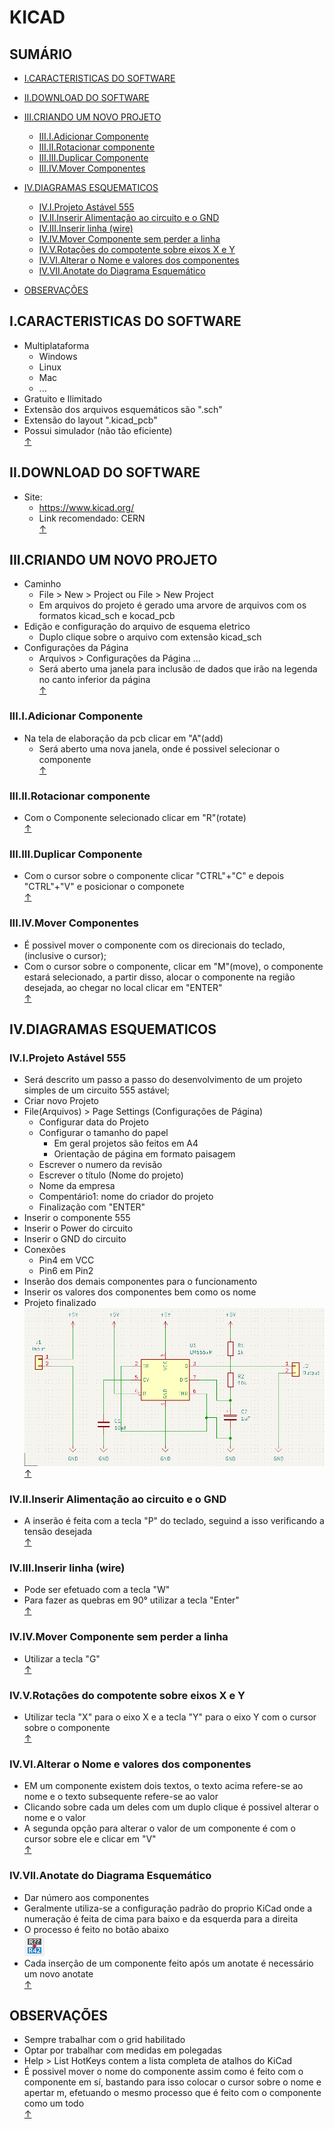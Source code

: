# KICAD

## SUMÁRIO
- [I.CARACTERISTICAS DO SOFTWARE](#I.CARACTERISTICAS-DO-SOFTWARE)
- [II.DOWNLOAD DO SOFTWARE](#II.DOWNLOAD-DO-SOFTWARE)
- [III.CRIANDO UM NOVO PROJETO](#III.CRIANDO-UM-NOVO-PROJETO)
    - [III.I.Adicionar Componente ](#III.I.Adicionar-Componente)
    - [III.II.Rotacionar componente](#III.II.Rotacionar-componente)
    - [III.III.Duplicar Componente](#III.III.Duplicar-Componente)
    - [III.IV.Mover Componentes ](#III.IV.Mover-Componentes)
- [IV.DIAGRAMAS ESQUEMATICOS](#IV.DIAGRAMAS-ESQUEMATICOS)
    - [IV.I.Projeto Astável 555](#IV.I.Projeto-Astável-555)
    - [IV.II.Inserir Alimentação ao circuito e o GND](#IV.II.Inserir-Alimentação-ao-circuito-e-o-GND)
    - [IV.III.Inserir linha (wire)](#IV.III.Inserir-linha-(wire))
    - [IV.IV.Mover Componente sem perder a linha](#IV.IV.Mover-Componente-sem-perder-a-linha)
    - [IV.V.Rotações do compotente sobre eixos X e Y](#IV.V.Rotações-do-compotente-sobre-eixos-X-e-Y)
    - [IV.VI.Alterar o Nome e valores dos componentes](#IV.VI.Alterar-o-Nome-e-valores-dos-componentes)
    - [IV.VII.Anotate do Diagrama Esquemático](#IV.VII.Anotate-do-Diagrama-Esquemático)

- [OBSERVAÇÕES](#OBSERVAÇÕES)

## I.CARACTERISTICAS DO SOFTWARE
- Multiplataforma 
    - Windows 
    - Linux
    - Mac
    - ...
- Gratuito e Ilimitado
- Extensão dos arquivos esquemáticos são ".sch"
- Extensão do layout ".kicad_pcb"
- Possui simulador (não tão eficiente)
<br>[↑](#SUMÁRIO)

## II.DOWNLOAD DO SOFTWARE
- Site:
    - https://www.kicad.org/
    - Link recomendado: CERN
<br>[↑](#SUMÁRIO)

## III.CRIANDO UM NOVO PROJETO
- Caminho 
    - File > New > Project ou File > New Project
    - Em arquivos do projeto é gerado uma arvore de arquivos com os formatos kicad_sch e kocad_pcb
- Edição e configuração do arquivo de esquema eletrico 
    - Duplo clique sobre o arquivo com extensão kicad_sch
- Configurações da Página 
    - Arquivos > Configurações da Página ...
    - Será aberto uma janela para inclusão de dados que irão na legenda no canto inferior da página 
<br>[↑](#SUMÁRIO)

### III.I.Adicionar Componente 
- Na tela de elaboração da pcb clicar em "A"(add)
    - Será aberto uma nova janela, onde é possivel selecionar o componente
<br>[↑](#SUMÁRIO)

### III.II.Rotacionar componente
- Com o Componente selecionado clicar em "R"(rotate)
<br>[↑](#SUMÁRIO)

### III.III.Duplicar Componente 
- Com o cursor sobre o componente clicar "CTRL"+"C" e depois "CTRL"+"V" e posicionar o componete
<br>[↑](#SUMÁRIO)

### III.IV.Mover Componentes  
- É possivel mover o componente com os direcionais do teclado, (inclusive o cursor);
- Com o cursor sobre o componente, clicar em "M"(move), o componente estará selecionado, a partir disso, alocar o componente na região desejada, ao chegar no local clicar em "ENTER" 
<br>[↑](#SUMÁRIO)

## IV.DIAGRAMAS ESQUEMATICOS

### IV.I.Projeto Astável 555
- Será descrito um passo a passo do desenvolvimento de um projeto simples de um circuito 555 astável;
- Criar novo Projeto 
- File(Arquivos) > Page Settings (Configurações de Página)
    - Configurar data do Projeto 
    - Configurar o tamanho do papel
        - Em geral projetos são feitos em A4
        - Orientação de página em formato paisagem 
    - Escrever o numero da revisão
    - Escrever o título (Nome do projeto)
    - Nome da empresa
    - Compentário1: nome do criador do projeto 
    - Finalização com "ENTER"
- Inserir o componente 555
- Inserir o Power do circuito
- Inserir o GND do circuito
- Conexões 
    - Pin4 em VCC
    - Pin6 em Pin2
- Inserão dos demais componentes para o funcionamento 
- Inserir os valores dos componentes bem como os nome
- Projeto finalizado <br>
![Esquema Finalizado](/img/002.png)
<br>[↑](#SUMÁRIO)

### IV.II.Inserir Alimentação ao circuito e o GND
- A inserão é feita com a tecla "P" do teclado, seguind a isso verificando a tensão desejada 
<br>[↑](#SUMÁRIO)

### IV.III.Inserir linha (wire)
- Pode ser efetuado com a tecla "W"
- Para fazer as quebras em 90° utilizar a tecla "Enter"
<br>[↑](#SUMÁRIO)

### IV.IV.Mover Componente sem perder a linha 
- Utilizar a tecla "G"
<br>[↑](#SUMÁRIO)

### IV.V.Rotações do compotente sobre eixos X e Y
- Utilizar tecla "X" para o eixo X e a tecla "Y" para o eixo Y com o cursor sobre o componente
<br>[↑](#SUMÁRIO)

### IV.VI.Alterar o Nome e valores dos componentes 
- EM um componente existem dois textos, o texto acima refere-se ao nome e o texto subsequente refere-se ao valor
- Clicando sobre cada um deles com um duplo clique é possivel alterar o nome e o valor 
- A segunda opção para alterar o valor de um componente é com o cursor sobre ele e clicar em "V" 
<br>[↑](#SUMÁRIO)

### IV.VII.Anotate do Diagrama Esquemático
- Dar número aos componentes 
- Geralmente utiliza-se a configuração padrão do proprio KiCad onde a numeração é feita de cima para baixo e da esquerda para a direita 
- O processo é feito no botão abaixo <br> 
![Anotate](/img/001.png)
- Cada inserção de um componente feito após um anotate é necessário um novo anotate
<br>[↑](#SUMÁRIO)





## OBSERVAÇÕES
- Sempre trabalhar com o grid habilitado 
- Optar por trabalhar com medidas em polegadas 
- Help > List HotKeys contem a lista completa de atalhos do KiCad
- É possivel mover o nome do componente assim como é feito com o componente em sí, bastando para isso colocar o cursor sobre o nome e apertar m, efetuando o mesmo processo que é feito com o componente como um todo 
<br>[↑](#SUMÁRIO)